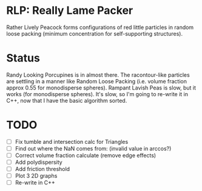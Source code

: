 # RLP: Really Lame Packer

Rather Lively Peacock forms configurations of red little particles in random
loose packing (minimum concentration for self-supporting structures).

# Status

Randy Looking Porcupines is in almost there. The racontour-like particles are
settling in a manner like Random Loose Packing (i.e. volume fraction approx 0.55
for monodisperse spheres). Rampant Lavish Peas is slow, but it works (for
monodisperse spheres). It's slow, so I'm going to re-write it in C++, now that I
have the basic algorithm sorted.

# TODO

  - [ ] Fix tumble and intersection calc for Triangles
  - [ ] Find out where the NaN comes from: (invalid value in arccos?)
  - [ ] Correct volume fraction calculate (remove edge effects)
  - [ ] Add polydispersity
  - [ ] Add friction threshold
  - [ ] Plot 3 2D graphs
  - [ ] Re-write in C++
